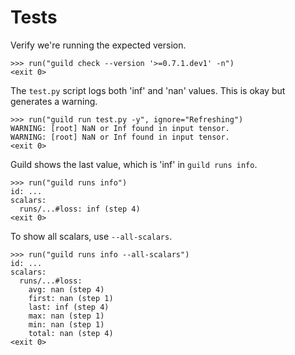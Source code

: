 # Tests

Verify we're running the expected version.

    >>> run("guild check --version '>=0.7.1.dev1' -n")
    <exit 0>

The `test.py` script logs both 'inf' and 'nan' values. This is okay
but generates a warning.

    >>> run("guild run test.py -y", ignore="Refreshing")
    WARNING: [root] NaN or Inf found in input tensor.
    WARNING: [root] NaN or Inf found in input tensor.
    <exit 0>

Guild shows the last value, which is 'inf' in `guild runs info`.

    >>> run("guild runs info")
    id: ...
    scalars:
      runs/...#loss: inf (step 4)
    <exit 0>

To show all scalars, use `--all-scalars`.

    >>> run("guild runs info --all-scalars")
    id: ...
    scalars:
      runs/...#loss:
        avg: nan (step 4)
        first: nan (step 1)
        last: inf (step 4)
        max: nan (step 1)
        min: nan (step 1)
        total: nan (step 4)
    <exit 0>
